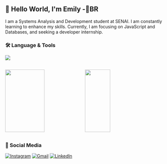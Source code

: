 <h2>👋 Hello World, I'm Emily -📍BR </h2>
I am a Systems Analysis and Development student at SENAI. I am constantly learning to enhance my skills. Currently, I am focusing on JavaScript and Databases, and seeking a developer internship.

### 🛠️ Language & Tools

<div align="left">
  <img src="https://skillicons.dev/icons?i=js,html,css,nodejs,git,vscode,figma" />
</div>

##

<div align="left">  
  <img width="50%" height="200px" src="https://github-readme-stats.vercel.app/api?username=emilysouza22&show_icons=true&count_private=true&hide_border=true&title_color=8A2BE2&icon_color=4B0082&text_color=8e7cc3&bg_color=0d1117" /> 
  <img width="40%" height="200px" src="https://github-readme-stats.vercel.app/api/top-langs/?username=emilysouza22&layout=compact&hide_border=true&title_color=8A2BE2&text_color=8e7cc3&bg_color=0d1117" />
</div>

##

### 💬 Social Media

[![Instagram](https://img.shields.io/badge/instagram-%23000000.svg?style=for-the-badge&logo=instagram&logoColor=8A2BE2&color:FFF)](https://www.instagram.com/izwmy/)
[![Gmail](https://img.shields.io/badge/gmail-%23000000.svg?style=for-the-badge&logo=gmail&logoColor=8A2BE2&color:FFF)](mailto:emilyseafonso@gmail.com)
[![LinkedIn](https://img.shields.io/badge/linkedIn-000?style=for-the-badge&logo=linkedin&logoColor=8A2BE2&color:FFF)](https://www.linkedin.com/in/emilydesouza22/)
